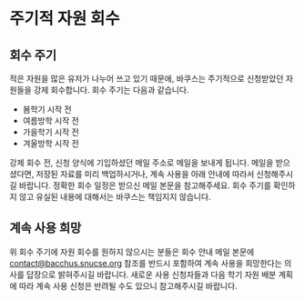 # 주기적 자원 회수

## 회수 주기

적은 자원을 많은 유저가 나누어 쓰고 있기 때문에, 바쿠스는 주기적으로 신청받았던 자원들을 강제 회수합니다. 회수 주기는 다음과 같습니다.

- 봄학기 시작 전
- 여름방학 시작 전
- 가을학기 시작 전
- 겨울방학 시작 전

강제 회수 전, 신청 양식에 기입하셨던 메일 주소로 메일을 보내게 됩니다. 메일을 받으셨다면, 저장된 자료를 미리 백업하시거나, 계속 사용을 아래 안내에 따라서 신청해주시길 바랍니다. 정확한 회수 일정은 받으신 메일 본문을 참고해주세요. 회수 주기를 확인하지 않고 유실된 내용에 대해서는 바쿠스는 책임지지 않습니다.

## 계속 사용 희망

위 회수 주기에 자원 회수를 원하지 않으시는 분들은 회수 안내 메일 본문에 contact@bacchus.snucse.org 참조를 반드시 포함하여 계속 사용을 희망한다는 의사를 답장으로 밝혀주시길 바랍니다. 새로운 사용 신청자들과 다음 학기 자원 배분 계획에 따라 계속 사용 신청은 반려될 수도 있으니 참고해주시길 바랍니다.
